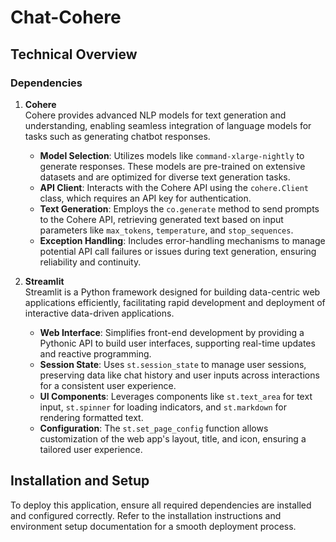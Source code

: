 # Chat-Cohere

## Technical Overview

### Dependencies

1. **Cohere**  
   Cohere provides advanced NLP models for text generation and understanding, enabling seamless integration of language models for tasks such as generating chatbot responses.

   - **Model Selection**: Utilizes models like `command-xlarge-nightly` to generate responses. These models are pre-trained on extensive datasets and are optimized for diverse text generation tasks.
   - **API Client**: Interacts with the Cohere API using the `cohere.Client` class, which requires an API key for authentication.
   - **Text Generation**: Employs the `co.generate` method to send prompts to the Cohere API, retrieving generated text based on input parameters like `max_tokens`, `temperature`, and `stop_sequences`.
   - **Exception Handling**: Includes error-handling mechanisms to manage potential API call failures or issues during text generation, ensuring reliability and continuity.

2. **Streamlit**  
   Streamlit is a Python framework designed for building data-centric web applications efficiently, facilitating rapid development and deployment of interactive data-driven applications.

   - **Web Interface**: Simplifies front-end development by providing a Pythonic API to build user interfaces, supporting real-time updates and reactive programming.
   - **Session State**: Uses `st.session_state` to manage user sessions, preserving data like chat history and user inputs across interactions for a consistent user experience.
   - **UI Components**: Leverages components like `st.text_area` for text input, `st.spinner` for loading indicators, and `st.markdown` for rendering formatted text.
   - **Configuration**: The `st.set_page_config` function allows customization of the web app's layout, title, and icon, ensuring a tailored user experience.

## Installation and Setup

To deploy this application, ensure all required dependencies are installed and configured correctly. Refer to the installation instructions and environment setup documentation for a smooth deployment process.
